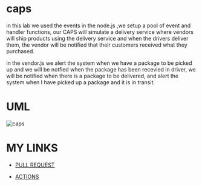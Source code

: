 # caps

in this lab we used the events in the node.js ,we setup a pool of event and handler functions, our CAPS will simulate a delivery service where vendors  will ship products using the  delivery service and when the  drivers deliver them, the  vendor will be notified that their customers received what they purchased.

in the vendor.js we  alert the system when we have a package to be picked up and we will be notfied when the package has been recevied 
in driver, we will  be notified when there is a package to be delivered, and alert the system when I have picked up a package and it is in transit.

# UML
![caps](https://user-images.githubusercontent.com/90922969/159136726-84a8019a-99f8-4101-88e0-23870cb22293.jpg)


# MY LINKS
 - [PULL REQUEST](https://github.com/neveenaburomman/caps/pulls)
 
 - [ACTIONS](https://github.com/neveenaburomman/caps/actions) 


